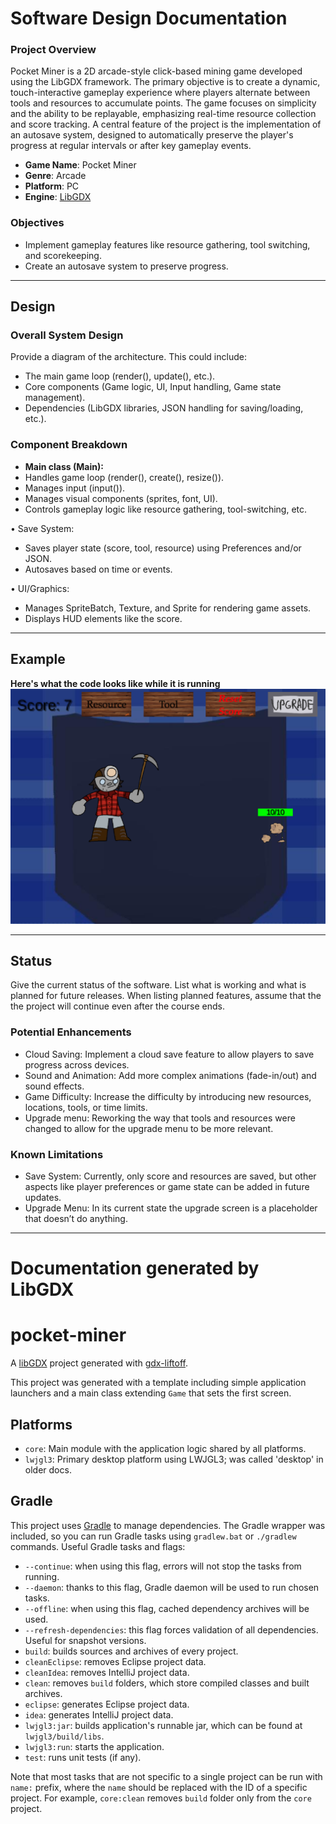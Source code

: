 # Software Design Documentation

### Project Overview
Pocket Miner is a 2D arcade-style click-based mining game developed using the LibGDX framework. The primary objective is to create a dynamic, touch-interactive gameplay experience where players alternate between tools and resources to accumulate points. The game focuses on simplicity and the ability to be replayable, emphasizing real-time resource collection and score tracking. A central feature of the project is the implementation of an autosave system, designed to automatically preserve the player's progress at regular intervals or after key gameplay events.
- **Game Name**: Pocket Miner
- **Genre**: Arcade
- **Platform**: PC
- **Engine**: [LibGDX](https://libgdx.com/)

### Objectives
-	Implement gameplay features like resource gathering, tool switching, and scorekeeping.
-	Create an autosave system to preserve progress.
________________________________________
	
##  Design
### Overall System Design
Provide a diagram of the architecture. This could include:
- The main game loop (render(), update(), etc.).
-	Core components (Game logic, UI, Input handling, Game state management).
-	Dependencies (LibGDX libraries, JSON handling for saving/loading, etc.).

### Component Breakdown
-	**Main class (Main):**
-	Handles game loop (render(), create(), resize()).
-	Manages input (input()).
-	Manages visual components (sprites, font, UI).
-	Controls gameplay logic like resource gathering, tool-switching, etc.


•	Save System:
-	Saves player state (score, tool, resource) using Preferences and/or JSON.
-	Autosaves based on time or events.


•	UI/Graphics:
-	Manages SpriteBatch, Texture, and Sprite for rendering game assets.
-	Displays HUD elements like the score.

________________________________________
## Example

 **Here's what the code looks like while it is running**
![program-example.png](assets/program-example.png)

________________________________________
## Status

Give the current status of the software. List what is working and what is planned for future releases. When listing planned features, assume that the the project will continue even after the course ends.
### Potential Enhancements
-	Cloud Saving: Implement a cloud save feature to allow players to save progress across devices.
-	Sound and Animation: Add more complex animations (fade-in/out) and sound effects.
-	Game Difficulty: Increase the difficulty by introducing new resources, locations, tools, or time limits.
-	Upgrade menu: Reworking the way that tools and resources were changed to allow for the upgrade menu to be more relevant.

### Known Limitations
-	Save System: Currently, only score and resources are saved, but other aspects like player preferences or game state can be added in future updates.
-	Upgrade Menu: In its current state the upgrade screen is a placeholder that doesn’t do anything.



---------------------------------------------

# Documentation generated by LibGDX

# pocket-miner

A [libGDX](https://libgdx.com/) project generated with [gdx-liftoff](https://github.com/libgdx/gdx-liftoff).

This project was generated with a template including simple application launchers and a main class extending `Game` that sets the first screen.

## Platforms

- `core`: Main module with the application logic shared by all platforms.
- `lwjgl3`: Primary desktop platform using LWJGL3; was called 'desktop' in older docs.

## Gradle

This project uses [Gradle](https://gradle.org/) to manage dependencies.
The Gradle wrapper was included, so you can run Gradle tasks using `gradlew.bat` or `./gradlew` commands.
Useful Gradle tasks and flags:

- `--continue`: when using this flag, errors will not stop the tasks from running.
- `--daemon`: thanks to this flag, Gradle daemon will be used to run chosen tasks.
- `--offline`: when using this flag, cached dependency archives will be used.
- `--refresh-dependencies`: this flag forces validation of all dependencies. Useful for snapshot versions.
- `build`: builds sources and archives of every project.
- `cleanEclipse`: removes Eclipse project data.
- `cleanIdea`: removes IntelliJ project data.
- `clean`: removes `build` folders, which store compiled classes and built archives.
- `eclipse`: generates Eclipse project data.
- `idea`: generates IntelliJ project data.
- `lwjgl3:jar`: builds application's runnable jar, which can be found at `lwjgl3/build/libs`.
- `lwjgl3:run`: starts the application.
- `test`: runs unit tests (if any).

Note that most tasks that are not specific to a single project can be run with `name:` prefix, where the `name` should be replaced with the ID of a specific project.
For example, `core:clean` removes `build` folder only from the `core` project.
